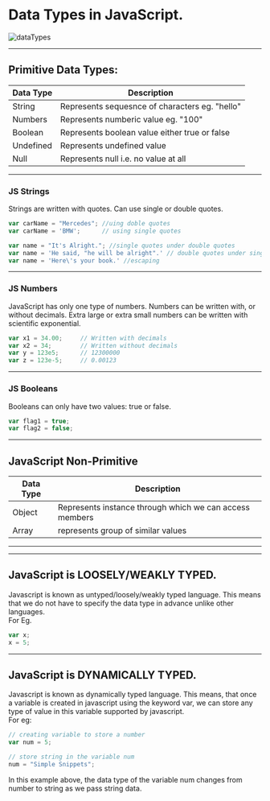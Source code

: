 # Data Types in JavaScript.

![dataTypes](https://i.ibb.co/JRkmY24/Untitled-design.jpg)

----

## Primitive Data Types:

|Data Type|Description                                   |
|---------|----------------------------------------------|
|String   |Represents sequesnce of characters eg. "hello"|
|Numbers  |Represents numberic value eg. "100"           |
|Boolean  |Represents boolean value either true or false |
|Undefined|Represents undefined value                    |
|Null     |Represents null i.e. no value at all          |
----
### JS Strings
Strings are written with quotes. Can use single or double quotes.
```javascript
var carName = "Mercedes"; //uing doble quotes
var carName = 'BMW';      // using single quotes
```
```javascript
var name = "It's Alright."; //single quotes under double quotes
var name = 'He said, "he will be alright".' // double quotes under single quotes
var name = 'Here\'s your book.' //escaping
```
---
### JS Numbers
JavaScript has only one type of numbers. Numbers can be written with, or without decimals. Extra large or extra small numbers can be written with scientific exponential.

```javascript
var x1 = 34.00;     // Written with decimals
var x2 = 34;        // Written without decimals
var y = 123e5;      // 12300000
var z = 123e-5;     // 0.00123
```
---
### JS Booleans
Booleans can only have two values: true or false.
```javascript
var flag1 = true;
var flag2 = false;
```
---
## JavaScript Non-Primitive
|Data Type|Description                                     |
|---------|------------------------------------------------|
|Object	  |Represents instance through which we can access members|
|Array	  |represents group of similar values              |
---
---
## JavaScript is  LOOSELY/WEAKLY TYPED.
Javascript is known as untyped/loosely/weakly typed language. This means that we do not have to specify the data type in advance unlike other languages.<br>
For Eg.
```javascript
var x;
x = 5;
```
---
## JavaScript is DYNAMICALLY TYPED.
Javascript is known as dynamically typed language. This means, that once a variable is created in javascript using the keyword var, we can store any type of value in this variable supported by javascript.<br>
For eg:
```javascript
// creating variable to store a number
var num = 5;

// store string in the variable num
num = "Simple Snippets";
```
In this example above, the data type of the variable num changes from number to string as we pass string data.